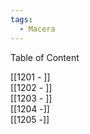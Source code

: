 ```yaml
---  
tags:  
  - Macera  
---  
```

  
Table of Content  
  
[[1201 - ]]  
[[1202 - ]]  
[[1203 - ]]  
[[1204 -]]  
[[1205 -]]